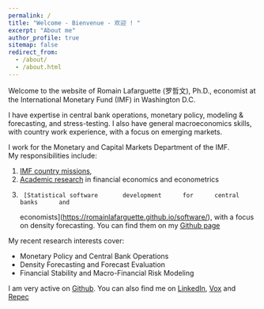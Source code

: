 ```yaml
---
permalink: /
title: "Welcome - Bienvenue - 欢迎 ! "
excerpt: "About me"
author_profile: true
sitemap: false
redirect_from: 
  - /about/
  - /about.html
---
```


Welcome to the website of Romain Lafarguette (罗哲文), Ph.D., economist at the
International Monetary Fund (IMF) in Washington D.C. 

I have expertise in central bank operations, monetary policy, modeling &
forecasting, and stress-testing. I also have general macroeconomics skills, with
country work experience, with a focus on emerging markets.  

I  work  for the  Monetary  and  Capital Markets  Department  of  the IMF.  
My responsibilities include:
1. [IMF country missions](https://romainlafarguette.github.io/country/),
2.  [Academic research](https://romainlafarguette.github.io/research/)
   in financial economics and econometrics
3.      [Statistical software       development      for      central       banks      and
   economists](https://romainlafarguette.github.io/software/), with a focus on
   density forecasting. You  can  find  them   on  my  [Github page](https://github.com/romainlafarguette)

My recent research interests cover:
- Monetary Policy and Central Bank Operations
- Density Forecasting and Forecast Evaluation
- Financial Stability and Macro-Financial Risk Modeling

I am very active on [Github](https://github.com/romainlafarguette). You can
also find me on [LinkedIn](https://www.linkedin.com/in/romain-lafarguette-罗哲文-24482a17/), [Vox](http://www.voxeu.org/person/romain-lafarguette) and [Repec](http://www.voxeu.org/person/romain-lafarguette)

